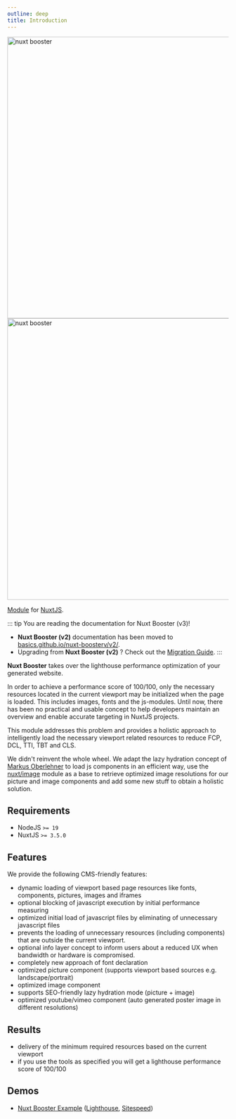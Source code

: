 ```yaml
---
outline: deep
title: Introduction
---
```


<img class="poster-dark" src="/poster-dark.jpg" width="1280" height="640" alt="nuxt booster" title="nuxt booster"/>
<img class="poster-light" src="/poster-light.jpg" width="1280" height="640" alt="nuxt booster" title="nuxt booster"/>

[Module](https://www.npmjs.com/package/nuxt-booster) for [NuxtJS](https://nuxtjs.org).

::: tip You are reading the documentation for Nuxt Booster (v3)!

- **Nuxt Booster (v2)** documentation has been moved to [basics.github.io/nuxt-boosterv/v2/](https://basics.github.io/nuxt-booster/v2/).  
- Upgrading from **Nuxt Booster (v2)** ? Check out the [Migration Guide](/migration/v3).
:::

**Nuxt Booster** takes over the lighthouse performance optimization of your generated website.

In order to achieve a performance score of 100/100, only the necessary resources located in the current viewport may be initialized when the page is loaded. This includes images, fonts and the js-modules. Until now, there has been no practical and usable concept to help developers maintain an overview and enable accurate targeting in NuxtJS projects.

This module addresses this problem and provides a holistic approach to intelligently load the necessary viewport related resources to reduce FCP, DCL, TTI, TBT and CLS.

We didn't reinvent the whole wheel. We adapt the lazy hydration concept of [Markus Oberlehner](https://github.com/maoberlehner/vue-lazy-hydration) to load js components in an efficient way, use the [nuxt/image](https://github.com/nuxt/image) module as a base to retrieve optimized image resolutions for our picture and image components and add some new stuff to obtain a holistic solution.

## Requirements

- NodeJS `>= 19`
- NuxtJS `>= 3.5.0`

## Features

We provide the following CMS-friendly features:

- dynamic loading of viewport based page resources like fonts, components, pictures, images and iframes
- optional blocking of javascript execution by initial performance measuring
- optimized initial load of javascript files by eliminating of unnecessary javascript files
- prevents the loading of unnecessary resources (including components) that are outside the current viewport.
- optional info layer concept to inform users about a reduced UX when bandwidth or hardware is compromised.  
- completely new approach of font declaration
- optimized picture component (supports viewport based sources e.g. landscape/portrait)
- optimized image component
- supports SEO-friendly lazy hydration mode (picture + image)
- optimized youtube/vimeo component (auto generated poster image in different resolutions)

## Results

- delivery of the minimum required resources based on the current viewport
- if you use the tools as specified you will get a lighthouse performance score of 100/100

## Demos

- [Nuxt Booster Example](https://basics.github.io/nuxt-booster/playground/) ([Lighthouse](https://pagespeed.web.dev/report?url=https%3A%2F%2Fbasics.github.io/nuxt-boosterv%2Fplayground%2F), [Sitespeed](https://basics.github.io/nuxt-booster/reports/sitespeed/nuxt-booster/))
